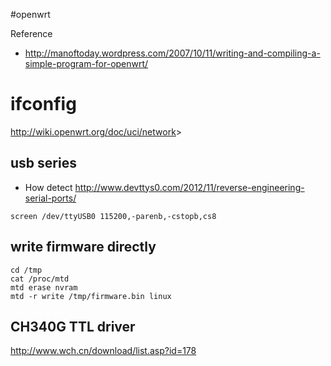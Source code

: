 #openwrt

Reference

* <http://manoftoday.wordpress.com/2007/10/11/writing-and-compiling-a-simple-program-for-openwrt/>

# ifconfig

<http://wiki.openwrt.org/doc/uci/network>>



## usb series
* How detect
<http://www.devttys0.com/2012/11/reverse-engineering-serial-ports/>

```
screen /dev/ttyUSB0 115200,-parenb,-cstopb,cs8
```


## write firmware directly

```
cd /tmp
cat /proc/mtd
mtd erase nvram
mtd -r write /tmp/firmware.bin linux

```


## CH340G TTL driver

<http://www.wch.cn/download/list.asp?id=178>
